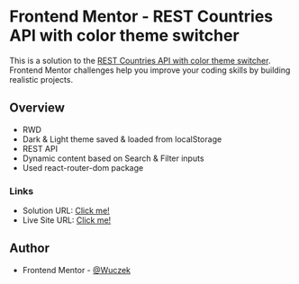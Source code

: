 # Frontend Mentor - REST Countries API with color theme switcher

This is a solution to the [REST Countries API with color theme switcher](https://www.frontendmentor.io/challenges/calculator-app-9lteq5N29). Frontend Mentor challenges help you improve your coding skills by building realistic projects. 

## Overview

- RWD
- Dark & Light theme saved & loaded from localStorage
- REST API
- Dynamic content based on Search & Filter inputs
- Used react-router-dom package

### Links

- Solution URL: [Click me!](https://www.frontendmentor.io/solutions/restcountriesapi-reactcss-built-with-vite-GMKy60zKeL)
- Live Site URL: [Click me!](https://taupe-otter-e4c84f.netlify.app/)

## Author

- Frontend Mentor - [@Wuczek](https://www.frontendmentor.io/profile/Wuczek)
